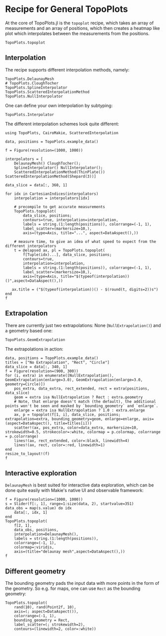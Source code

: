 # Recipe for General TopoPlots


At the core of TopoPlots.jl is the `topoplot` recipe, which takes an array of measurements and an array of positions, which then creates a heatmap like plot which interpolates between the measurements from the positions.

```@docs
TopoPlots.topoplot
```

## Interpolation

The recipe supports different interpolation methods, namely:

```@docs
TopoPlots.DelaunayMesh
# TopoPlots.CloughTocher
TopoPlots.SplineInterpolator
TopoPlots.ScatteredInterpolationMethod
TopoPlots.NullInterpolator
```
One can define your own interpolation by subtyping:

```@docs
TopoPlots.Interpolator
```

The different interpolation schemes look quite different:

```@example 1
using TopoPlots, CairoMakie, ScatteredInterpolation

data, positions = TopoPlots.example_data()

f = Figure(resolution=(1000, 1000))

interpolators = [
    DelaunayMesh() CloughTocher();
    SplineInterpolator() NullInterpolator();
    ScatteredInterpolationMethod(ThinPlate()) ScatteredInterpolationMethod(Shepard(3))]

data_slice = data[:, 360, 1]

for idx in CartesianIndices(interpolators)
    interpolation = interpolators[idx]

    # precompile to get accurate measurements
    TopoPlots.topoplot(
        data_slice, positions;
        contours=true, interpolation=interpolation,
        labels = string.(1:length(positions)), colorrange=(-1, 1),
        label_scatter=(markersize=10,),
        axis=(type=Axis, title="...", aspect=DataAspect(),))

    # measure time, to give an idea of what speed to expect from the different interpolators
    t = @elapsed ax, pl = TopoPlots.topoplot(
        f[Tuple(idx)...], data_slice, positions;
        contours=true,
        interpolation=interpolation,
        labels = string.(1:length(positions)), colorrange=(-1, 1),
        label_scatter=(markersize=10,),
        axis=(type=Axis, title="$(typeof(interpolation))()",aspect=DataAspect(),))

   ax.title = ("$(typeof(interpolation))() - $(round(t, digits=2))s")
end
f
```

## Extrapolation

There are currently just two extrapolations: None (`NullExtrapolation()`) and a geometry based one:

```@docs
TopoPlots.GeomExtrapolation
```

The extrapolations in action:

```@example 1
data, positions = TopoPlots.example_data()
titles = ["No Extrapolation", "Rect", "Circle"]
data_slice = data[:, 340, 1]
f = Figure(resolution=(900, 300))
for (i, extra) in enumerate([NullExtrapolation(), GeomExtrapolation(enlarge=3.0), GeomExtrapolation(enlarge=3.0, geometry=Circle)])
    pos_extra, data_extra, rect_extended, rect = extra(positions, data_slice)
    geom = extra isa NullExtrapolation ? Rect : extra.geometry
    # Note, that enlarge doesn't match (the default), the additional points won't be seen and masked by `bounding_geometry` and `enlarge`.
    enlarge = extra isa NullExtrapolation ? 1.0 : extra.enlarge
    ax, p = topoplot(f[1, i], data_slice, positions; extrapolation=extra, bounding_geometry=geom, enlarge=enlarge, axis=(aspect=DataAspect(), title=titles[i]))
    scatter!(ax, pos_extra, color=data_extra, markersize=10, strokewidth=0.5, strokecolor=:white, colormap = p.colormap, colorrange = p.colorrange)
    lines!(ax, rect_extended, color=:black, linewidth=4)
    lines!(ax, rect, color=:red, linewidth=1)
end
resize_to_layout!(f)
f
```


## Interactive exploration

`DelaunayMesh` is best suited for interactive data exploration, which can be done quite easily with Makie's native UI and observable framework:

```@example 1
f = Figure(resolution=(1000, 1000))
s = Slider(f[:, 1], range=1:size(data, 2), startvalue=351)
data_obs = map(s.value) do idx
    data[:, idx, 1]
end
TopoPlots.topoplot(
    f[2, 1],
    data_obs, positions,
    interpolation=DelaunayMesh(),
    labels = string.(1:length(positions)),
    colorrange=(-1, 1),
    colormap=:viridis,
    axis=(title="delaunay mesh",aspect=DataAspect(),))
f
```

## Different geometry

The bounding geometry pads the input data with more points in the form of the geometry.
So e.g. for maps, one can use `Rect` as the bounding geometry:

```@example 1
TopoPlots.topoplot(
    rand(10), rand(Point2f, 10),
    axis=(; aspect=DataAspect()),
    colorrange=(-1, 1),
    bounding_geometry = Rect,
    label_scatter=(; strokewidth=2),
    contours=(linewidth=2, color=:white))
```
